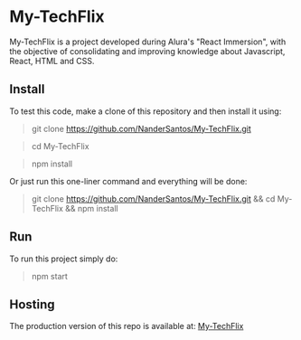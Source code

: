 # My-TechFlix

My-TechFlix is a project developed during Alura's "React Immersion", with the objective of consolidating and improving knowledge about Javascript, React, HTML and CSS.

## Install

To test this code, make a clone of this repository and then install it using:

> git clone https://github.com/NanderSantos/My-TechFlix.git

> cd My-TechFlix

> npm install

Or just run this one-liner command and everything will be done:

> git clone https://github.com/NanderSantos/My-TechFlix.git && cd My-TechFlix && npm install

## Run

To run this project simply do:

> npm start

## Hosting

The production version of this repo is available at: [My-TechFlix](https://my-tech-flix.vercel.app/)
